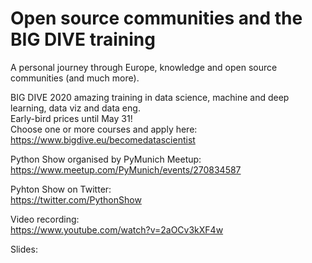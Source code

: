 # Open source communities and the BIG DIVE training

A personal journey through Europe, knowledge and open source communities (and much more).  

BIG DIVE 2020 amazing training in data science, machine and deep learning, data viz and data eng.  
Early-bird prices until May 31!  
Choose one or more courses and apply here:  
https://www.bigdive.eu/becomedatascientist  

Python Show organised by PyMunich Meetup:   
https://www.meetup.com/PyMunich/events/270834587  

Pyhton Show on Twitter:  
https://twitter.com/PythonShow

Video recording:  
https://www.youtube.com/watch?v=2aOCv3kXF4w

Slides:
